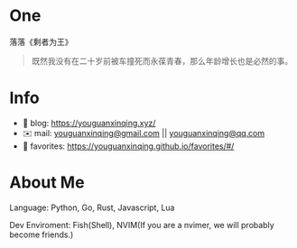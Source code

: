 
# One 
 
  
落落《剩者为王》 
 
>既然我没有在二十岁前被车撞死而永葆青春，那么年龄增长也是必然的事。        
 

# Info

- 📝 blog: https://youguanxinqing.xyz/
- ✉️  mail: youguanxinqing@gmail.com || youguanxinqing@qq.com
- 📙 favorites: https://youguanxinqing.github.io/favorites/#/

# About Me

Language: Python, Go, Rust, Javascript, Lua

Dev Enviroment: Fish(Shell), NVIM(If you are a nvimer, we will probably become friends.)
